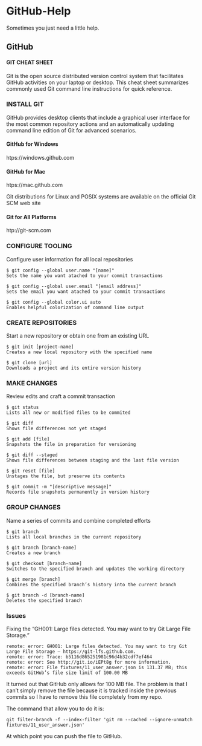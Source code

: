 # GitHub-Help
Sometimes you just need a little help.

## GitHub 
#### GIT CHEAT SHEET

Git is the open source distributed version control system that facilitates GitHub activities on your laptop or desktop. This cheat sheet summarizes commonly used Git command line instructions for quick reference.

### INSTALL GIT
GitHub provides desktop clients that include a graphical user interface for the most common repository actions and an automatically updating command line edition of Git for advanced scenarios.

#### GitHub for Windows
htps://windows.github.com

#### GitHub for Mac
htps://mac.github.com

Git distributions for Linux and POSIX systems are available on the official Git SCM web site

#### Git for All Platforms
htp://git-scm.com

### CONFIGURE TOOLING
Configure user information for all local repositories

```shell
$ git config --global user.name "[name]"
Sets the name you want atached to your commit transactions
```

```shell
$ git config --global user.email "[email address]"
Sets the email you want atached to your commit transactions
```

```shell
$ git config --global color.ui auto
Enables helpful colorization of command line output
```

### CREATE REPOSITORIES
Start a new repository or obtain one from an existing URL

```shell
$ git init [project-name]
Creates a new local repository with the specified name
```

```shell
$ git clone [url]
Downloads a project and its entire version history
```

### MAKE CHANGES
Review edits and craft a commit transaction

```shell
$ git status
Lists all new or modified files to be commited
```

```shell
$ git diff
Shows file differences not yet staged
```

```shell
$ git add [file]
Snapshots the file in preparation for versioning
```

```shell
$ git diff --staged
Shows file differences between staging and the last file version
```

```shell
$ git reset [file]
Unstages the file, but preserve its contents
```

```shell
$ git commit -m "[descriptive message]"
Records file snapshots permanently in version history
```

### GROUP CHANGES
Name a series of commits and combine completed efforts

```shell
$ git branch
Lists all local branches in the current repository
```

```shell
$ git branch [branch-name]
Creates a new branch
```

```shell
$ git checkout [branch-name]
Switches to the specified branch and updates the working directory
```

```shell
$ git merge [branch]
Combines the specified branch’s history into the current branch
```

```shell
$ git branch -d [branch-name]
Deletes the specified branch
```



### Issues

Fixing the “GH001: Large files detected. You may want to try Git Large File Storage.”
```shell
remote: error: GH001: Large files detected. You may want to try Git Large File Storage — https://git-lfs.github.com.
remote: error: Trace: b5116d865251981c96d4b32cdf7ef464
remote: error: See http://git.io/iEPt8g for more information.
remote: error: File fixtures/11_user_answer.json is 131.37 MB; this exceeds GitHub’s file size limit of 100.00 MB
```
It turned out that GitHub only allows for 100 MB file. The problem is that I can’t simply remove the file because it is tracked inside the previous commits so I have to remove this file completely from my repo.

The command that allow you to do it is:
```shell
git filter-branch -f --index-filter 'git rm --cached --ignore-unmatch fixtures/11_user_answer.json'
```
At which point you can push the file to GitHub.
